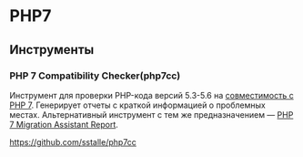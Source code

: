 # PHP7

## Инструменты

### PHP 7 Compatibility Checker(php7cc)

Инструмент для проверки PHP-кода версий 5.3-5.6 на [совместимость с PHP 7](https://github.com/php/php-src/blob/master/UPGRADING).
Генерирует отчеты с краткой информацией о проблемных местах. Альтернативный инструмент с тем же предназначением —
[PHP 7 Migration Assistant Report](https://github.com/Alexia/php7mar).

https://github.com/sstalle/php7cc
